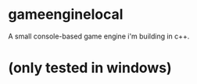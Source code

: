 # gameenginelocal
A small console-based game engine i'm building in c++.

# (only tested in windows)
